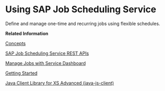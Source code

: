 <!-- loio9d48597239ee4c0d8e112077a2f90acc -->

# Using SAP Job Scheduling Service

Define and manage one-time and recurring jobs using flexible schedules.

**Related Information**  


[Concepts](../20---Concepts/concepts-26572ad.md "SAP Job Scheduling service offers you flexible scheduling capabilities for action endpoints in your application or long-running processes using Cloud Foundry tasks.")

[SAP Job Scheduling Service REST APIs](sap-job-scheduling-service-rest-apis-c513d2d.md "Use SAP Job Scheduling service REST APIs to create, manage, and monitor jobs and job schedules.")

[Manage Jobs with Service Dashboard](manage-jobs-with-service-dashboard-132fd06.md "The SAP Job Scheduling service dashboard enables you to manage jobs and tasks for a service instance.")

[Getting Started](../getting-started-02e4e8b.md "Once you've created a service instance for the SAP Job Scheduling service and bound it to your application, you can use the service.")

[Java Client Library for XS Advanced \(java-js-client\)](https://help.sap.com/docs/SAP_HANA_PLATFORM/4505d0bdaf4948449b7f7379d24d0f0d/6511bc054b0e48369a625a8019fefd53.html?version=2.0.07#loio6511bc054b0e48369a625a8019fefd53__section_ctf_5w4_dz)

